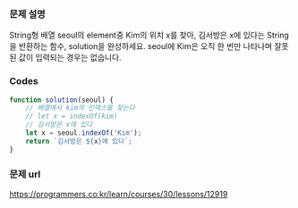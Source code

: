 ### 문제 설명
String형 배열 seoul의 element중 Kim의 위치 x를 찾아, 김서방은 x에 있다는 String을 반환하는 함수, solution을 완성하세요. 
seoul에 Kim은 오직 한 번만 나타나며 잘못된 값이 입력되는 경우는 없습니다.

### Codes 
```js
function solution(seoul) {
    // 배열에서 kim의 인덱스를 찾는다
    // let x = indexOf(kim)
    // 김서방은 x에 있다
    let x = seoul.indexOf('Kim');
    return `김서방은 ${x}에 있다`;
}
```
### 문제 url
https://programmers.co.kr/learn/courses/30/lessons/12919
